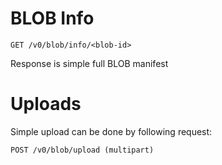 # BLOB Info

    GET /v0/blob/info/<blob-id>
    
Response is simple full BLOB manifest
    
    

# Uploads

Simple upload can be done by following request:

    POST /v0/blob/upload (multipart)
